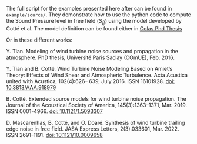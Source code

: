 The full script for the examples presented here after can be found in `example/source/`.
They demonstrate how to use the python code to compute the Sound Pressure level in free field ($S_{ff}$)
using the model developed by Cotté et al. 
The model definition can be found either in [Colas Phd Thesis](https://acoustique.ec-lyon.fr/publi/colas_thesis.pdf#page=51)

Or in these different works:

Y. Tian. Modeling of wind turbine noise sources and propagation in the atmosphere. PhD
thesis, Université Paris Saclay (COmUE), Feb. 2016. 


Y. Tian and B. Cotté. Wind Turbine Noise Modeling Based on Amiet’s Theory: Effects of
Wind Shear and Atmospheric Turbulence. Acta Acustica united with Acustica, 102(4):626–
639, July 2016. ISSN 16101928. [doi: 10.3813/AAA.918979](https://doi.org/10.3813/AAA.918979)

B. Cotté. Extended source models for wind turbine noise propagation. The Journal of the
Acoustical Society of America, 145(3):1363–1371, Mar. 2019. ISSN 0001-4966. [doi: 10.1121/1.5093307](https://doi.org/10.1121/1.5093307)

D. Mascarenhas, B. Cotté, and O. Doaré. Synthesis of wind turbine trailing edge noise in free
field. JASA Express Letters, 2(3):033601, Mar. 2022. ISSN 2691-1191. [doi: 10.1121/10.0009658](https://doi.org/10.1121/10.0009658)

